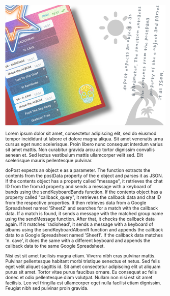 <p align="center">
  <img src="https://github.com/414962002/dance-banz-bot/blob/main/img/image%20(1).png">  
</p>  

Lorem ipsum dolor sit amet, consectetur adipiscing elit, sed do eiusmod tempor incididunt ut labore et dolore magna aliqua. Sit amet venenatis urna cursus eget nunc scelerisque. Proin libero nunc consequat interdum varius sit amet mattis. Non curabitur gravida arcu ac tortor dignissim convallis aenean et. Sed lectus vestibulum mattis ullamcorper velit sed. Elit scelerisque mauris pellentesque pulvinar.  

doPost expects an object e as a parameter. The function extracts the contents from the postData property of the e object and parses it as JSON. If the contents object has a property called "message", it retrieves the chat ID from the from.id property and sends a message with a keyboard of bands using the sendKeyboardBands function. If the contents object has a property called "callback_query", it retrieves the callback data and chat ID from the respective properties. It then retrieves data from a Google Spreadsheet named 'Sheet2' and searches for a match with the callback data. If a match is found, it sends a message with the matched group name using the sendMessage function. After that, it checks the callback data again. If it matches 'radiohead', it sends a message with a keyboard of albums using the sendKeyboardAlbomR function and appends the callback data to a Google Spreadsheet named 'Sheet1'. If the callback data matches 'n. cave', it does the same with a different keyboard and appends the callback data to the same Google Spreadsheet.  

Nisi est sit amet facilisis magna etiam. Viverra nibh cras pulvinar mattis. Pulvinar pellentesque habitant morbi tristique senectus et netus. Sed felis eget velit aliquet sagittis id. Sit amet consectetur adipiscing elit ut aliquam purus sit amet. Tortor vitae purus faucibus ornare. Eu consequat ac felis donec et odio pellentesque diam volutpat. Nullam non nisi est sit amet facilisis. Leo vel fringilla est ullamcorper eget nulla facilisi etiam dignissim. Feugiat nibh sed pulvinar proin gravida.  

